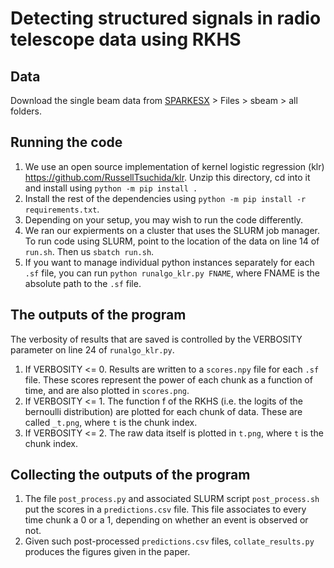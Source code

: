 # Detecting structured signals in radio telescope data using RKHS

## Data
Download the single beam data from [SPARKESX](https://doi.org/10.25919/fd4f-0g20) > Files > sbeam > all folders.

## Running the code
1. We use an open source implementation of kernel logistic regression (klr) https://github.com/RussellTsuchida/klr. Unzip this directory, cd into it and install using ``python -m pip install .``
2. Install the rest of the dependencies using ``python -m pip install -r requirements.txt``.
3. Depending on your setup, you may wish to run the code differently. 
4. We ran our expierments on a cluster that uses the SLURM job manager. To run code using SLURM, point to the location of the data on line 14 of ``run.sh``. Then us ``sbatch run.sh``.
5. If you want to manage individual python instances separately for each ``.sf`` file, you can run ``python runalgo_klr.py FNAME``, where FNAME is the absolute path to the ``.sf`` file.

## The outputs of the program
The verbosity of results that are saved is controlled by the VERBOSITY parameter on line 24 of ``runalgo_klr.py``.
1. If VERBOSITY <= 0. Results are written to a ``scores.npy`` file for each ``.sf`` file. These scores represent the power of each chunk as a function of time, and are also plotted in ``scores.png``.
2. If VERBOSITY <= 1. The function f of the RKHS (i.e. the logits of the bernoulli distribution) are plotted for each chunk of data. These are called ``_t.png``, where ``t`` is the chunk index. 
3. If VERBOSITY <= 2. The raw data itself is plotted in ``t.png``, where ``t`` is the chunk index.

## Collecting the outputs of the program
1. The file ``post_process.py`` and associated SLURM script ``post_process.sh`` put the scores in a ``predictions.csv`` file. This file associates to every time chunk a 0 or a 1, depending on whether an event is observed or not.
2. Given such post-processed ``predictions.csv`` files, ``collate_results.py`` produces the figures given in the paper. 
